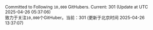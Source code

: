 Committed to Following `10,000` GitHubers. Current: <!-- FOLLOWING_COUNT -->301<!-- FOLLOWING_COUNT --> (Update at UTC <!-- LAST_UPDATED -->2025-04-26 05:37:06<!-- LAST_UPDATED -->)<br>
致力于关注`10,000`个GitHuber。当前：<!-- FOLLOWING_COUNT -->301<!-- FOLLOWING_COUNT --> (更新于北京时间 <!-- LAST_UPDATED_CST -->2025-04-26 13:37:07<!-- LAST_UPDATED_CST -->)
